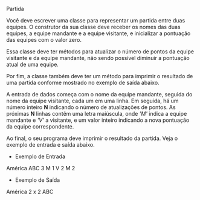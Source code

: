 Partida

Você deve escrever uma classe para representar um partida entre duas equipes.
O construtor da sua classe deve receber os nomes das duas equipes, a equipe
mandante e a equipe visitante, e inicializar a pontuação das equipes com o
valor zero. 

Essa classe deve ter métodos para atualizar o número de pontos da equipe
visitante e da equipe mandante, não sendo possível diminuir a pontuação
atual de uma equipe.

Por fim, a classe também deve ter um método para imprimir o resultado de
uma partida conforme mostrado no exemplo de saída abaixo.

A entrada de dados começa com o nome da equipe mandante, seguida do nome
da equipe visitante, cada um em uma linha. Em seguida, há um número inteiro
**N** indicando o número de atualizações de pontos. As próximas **N** linhas
contêm uma letra maiúscula, onde *'M'* indica a equipe mandante e *'V'* a visitante,
e um valor inteiro indicando a nova pontuação da equipe correspondente.

Ao final, o seu programa deve imprimir o resultado da partida.
Veja o exemplo de entrada e saída abaixo.


- Exemplo de Entrada

América
ABC
3
M 1
V 2
M 2

- Exemplo de Saída

América 2 x 2 ABC

